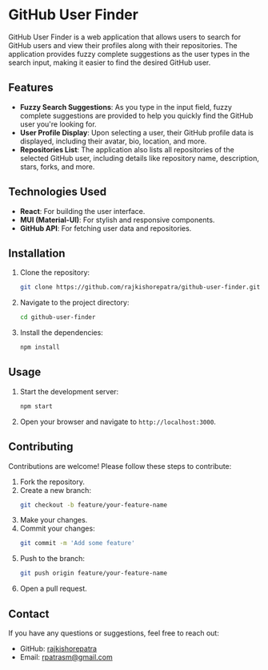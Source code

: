 # GitHub User Finder

GitHub User Finder is a web application that allows users to search for GitHub users and view their profiles along with their repositories. The application provides fuzzy complete suggestions as the user types in the search input, making it easier to find the desired GitHub user.

## Features

- **Fuzzy Search Suggestions**: As you type in the input field, fuzzy complete suggestions are provided to help you quickly find the GitHub user you're looking for.
- **User Profile Display**: Upon selecting a user, their GitHub profile data is displayed, including their avatar, bio, location, and more.
- **Repositories List**: The application also lists all repositories of the selected GitHub user, including details like repository name, description, stars, forks, and more.

## Technologies Used

- **React**: For building the user interface.
- **MUI (Material-UI)**: For stylish and responsive components.
- **GitHub API**: For fetching user data and repositories.

## Installation

1. Clone the repository:
   ```sh
   git clone https://github.com/rajkishorepatra/github-user-finder.git
   ```
2. Navigate to the project directory:
   ```sh
   cd github-user-finder
   ```
3. Install the dependencies:
   ```sh
   npm install
   ```

## Usage

1. Start the development server:
   ```sh
   npm start
   ```
2. Open your browser and navigate to `http://localhost:3000`.

## Contributing

Contributions are welcome! Please follow these steps to contribute:

1. Fork the repository.
2. Create a new branch:
   ```sh
   git checkout -b feature/your-feature-name
   ```
3. Make your changes.
4. Commit your changes:
   ```sh
   git commit -m 'Add some feature'
   ```
5. Push to the branch:
   ```sh
   git push origin feature/your-feature-name
   ```
6. Open a pull request.

## Contact

If you have any questions or suggestions, feel free to reach out:

- GitHub: [rajkishorepatra](https://github.com/rajkishorepatra)
- Email: rpatrasm@gmail.com
